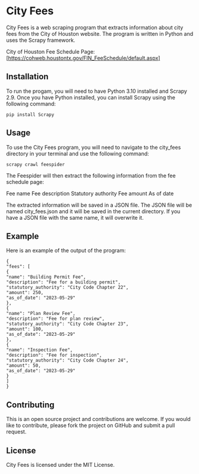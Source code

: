 # City Fees
City Fees is a web scraping program that extracts information about city fees from the City of Houston website. The program is written in Python and uses the Scrapy framework.

City of Houston Fee Schedule Page: [https://cohweb.houstontx.gov/FIN_FeeSchedule/default.aspx]

## Installation
To run the progam, you will need to have Python 3.10 installed and Scrapy 2.9. Once you have Python installed, you can install Scrapy using the following command:

`pip install Scrapy`

## Usage
To use the City Fees program, you will need to navigate to the city_fees directory in your terminal and use the following command:

`scrapy crawl feespider`

The Feespider will then extract the following information from the fee schedule page:

Fee name
Fee description
Statutory authority
Fee amount
As of date

The extracted information will be saved in a JSON file. The JSON file will be named city_fees.json and it will be saved in the current directory. If you have a JSON file with the same name, it will overwrite it.

## Example
Here is an example of the output of the program:
```
{
"fees": [
{
"name": "Building Permit Fee",
"description": "Fee for a building permit",
"statutory_authority": "City Code Chapter 22",
"amount": 250,
"as_of_date": "2023-05-29"
},
{
"name": "Plan Review Fee",
"description": "Fee for plan review",
"statutory_authority": "City Code Chapter 23",
"amount": 100,
"as_of_date": "2023-05-29"
},
{
"name": "Inspection Fee",
"description": "Fee for inspection",
"statutory_authority": "City Code Chapter 24",
"amount": 50,
"as_of_date": "2023-05-29"
}
]
}
```
## Contributing
This is an open source project and contributions are welcome. If you would like to contribute, please fork the project on GitHub and submit a pull request.

## License
City Fees is licensed under the MIT License.